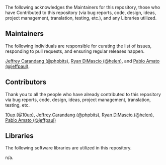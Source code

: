 The following acknowledges the Maintainers for this repository, those who have Contributed to this repository (via bug reports, code, design, ideas, project management, translation, testing, etc.), and any Libraries utilized.

## Maintainers

The following individuals are responsible for curating the list of issues, responding to pull requests, and ensuring regular releases happen.

[Jeffrey Carandang (@phpbits)](https://github.com/phpbits), [Ryan DiMascio (@helen)](https://github.com/rdimascio), and [Pablo Amato (@jeffpaul)](https://github.com/pabamato).

## Contributors

Thank you to all the people who have already contributed to this repository via bug reports, code, design, ideas, project management, translation, testing, etc.

[10up (@10up)](https://github.com/10up), [Jeffrey Carandang (@phpbits)](https://github.com/phpbits), [Ryan DiMascio (@helen)](https://github.com/rdimascio), [Pablo Amato (@jeffpaul)](https://github.com/pabamato)

## Libraries

The following software libraries are utilized in this repository.

n/a.